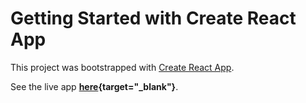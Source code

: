 # Getting Started with Create React App

This project was bootstrapped with [Create React App](https://github.com/facebook/create-react-app).

See the live app **[here](https://chaserobertson.github.io/tic-tac-toe){target="_blank"}**.
